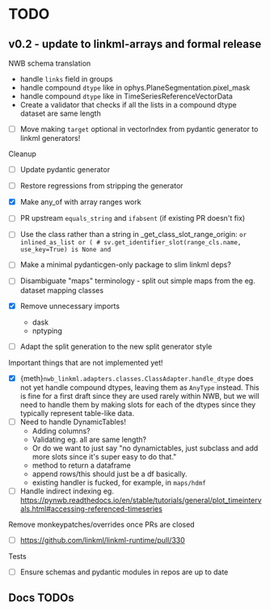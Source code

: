 # TODO

## v0.2 - update to linkml-arrays and formal release

NWB schema translation
- handle `links` field in groups
- handle compound `dtype` like in ophys.PlaneSegmentation.pixel_mask
- handle compound `dtype` like in TimeSeriesReferenceVectorData
- Create a validator that checks if all the lists in a compound dtype dataset are same length
- [ ] Move making `target` optional in vectorIndex from pydantic generator to linkml generators!

Cleanup
- [ ] Update pydantic generator
- [ ] Restore regressions from stripping the generator
- [x] Make any_of with array ranges work
- [ ] PR upstream `equals_string` and `ifabsent` (if existing PR doesn't fix)
- [ ] Use the class rather than a string in _get_class_slot_range_origin:
      ```
      or inlined_as_list
      or (
      # sv.get_identifier_slot(range_cls.name, use_key=True) is None and
      ``` 
                
- [ ] Make a minimal pydanticgen-only package to slim linkml deps?
- [ ] Disambiguate "maps" terminology - split out simple maps from the eg. dataset mapping classes
- [x] Remove unnecessary imports
  - dask
  - nptyping
- [ ] Adapt the split generation to the new split generator style 

Important things that are not implemented yet!

- [x] {meth}`nwb_linkml.adapters.classes.ClassAdapter.handle_dtype` does not yet handle compound dtypes,
  leaving them as `AnyType` instead. This is fine for a first draft since they are used rarely within
  NWB, but we will need to handle them by making slots for each of the dtypes since they typically
  represent table-like data.
- [ ] Need to handle DynamicTables!
  - Adding columns?
  - Validating eg. all are same length?
  - Or do we want to just say "no dynamictables, just subclass and add more slots since it's super easy to do that."
  - method to return a dataframe
  - append rows/this should just be a df basically.
  - existing handler is fucked, for example, in `maps/hdmf`
- [ ] Handle indirect indexing eg. https://pynwb.readthedocs.io/en/stable/tutorials/general/plot_timeintervals.html#accessing-referenced-timeseries

Remove monkeypatches/overrides once PRs are closed
- [ ] https://github.com/linkml/linkml-runtime/pull/330

Tests
- [ ] Ensure schemas and pydantic modules in repos are up to date

## Docs TODOs

```{todolist}
```